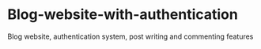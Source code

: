 # Blog-website-with-authentication
Blog website, authentication system, post writing and commenting features
